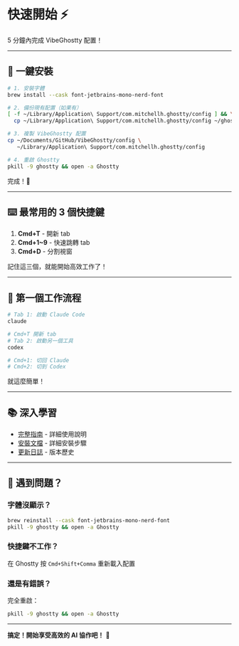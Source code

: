 # 快速開始 ⚡

5 分鐘內完成 VibeGhostty 配置！

---

## 🚀 一鍵安裝

```bash
# 1. 安裝字體
brew install --cask font-jetbrains-mono-nerd-font

# 2. 備份現有配置（如果有）
[ -f ~/Library/Application\ Support/com.mitchellh.ghostty/config ] && \
  cp ~/Library/Application\ Support/com.mitchellh.ghostty/config ~/ghostty-config.backup

# 3. 複製 VibeGhostty 配置
cp ~/Documents/GitHub/VibeGhostty/config \
   ~/Library/Application\ Support/com.mitchellh.ghostty/config

# 4. 重啟 Ghostty
pkill -9 ghostty && open -a Ghostty
```

完成！🎉

---

## ⌨️ 最常用的 3 個快捷鍵

1. **Cmd+T** - 開新 tab
2. **Cmd+1~9** - 快速跳轉 tab
3. **Cmd+D** - 分割視窗

記住這三個，就能開始高效工作了！

---

## 🎯 第一個工作流程

```bash
# Tab 1: 啟動 Claude Code
claude

# Cmd+T 開新 tab
# Tab 2: 啟動另一個工具
codex

# Cmd+1: 切回 Claude
# Cmd+2: 切到 Codex
```

就這麼簡單！

---

## 📚 深入學習

- [完整指南](GUIDE.md) - 詳細使用說明
- [安裝文檔](INSTALL.md) - 詳細安裝步驟
- [更新日誌](CHANGELOG.md) - 版本歷史

---

## 🐛 遇到問題？

### 字體沒顯示？
```bash
brew reinstall --cask font-jetbrains-mono-nerd-font
pkill -9 ghostty && open -a Ghostty
```

### 快捷鍵不工作？
在 Ghostty 按 `Cmd+Shift+Comma` 重新載入配置

### 還是有錯誤？
完全重啟：
```bash
pkill -9 ghostty && open -a Ghostty
```

---

**搞定！開始享受高效的 AI 協作吧！** 🚀
